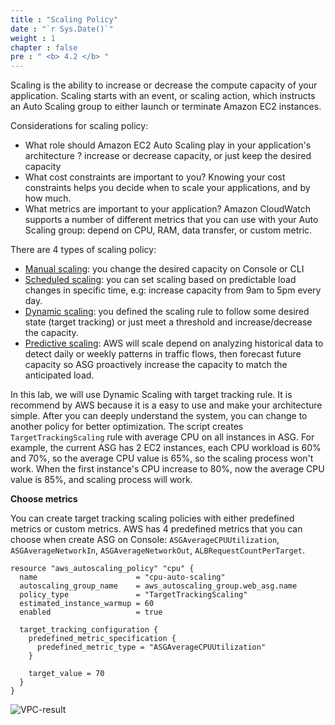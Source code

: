 ```yaml
---
title : "Scaling Policy"
date : "`r Sys.Date()`"
weight : 1
chapter : false
pre : " <b> 4.2 </b> "
---
```


Scaling is the ability to increase or decrease the compute capacity of your application. Scaling starts with an event, or scaling action, which instructs an Auto Scaling group to either launch or terminate Amazon EC2 instances.

Considerations for scaling policy:
- What role should Amazon EC2 Auto Scaling play in your application's architecture ? increase or decrease capacity, or just keep the desired capacity
- What cost constraints are important to you? Knowing your cost constraints helps you decide when to scale your applications, and by how much.
- What metrics are important to your application? Amazon CloudWatch supports a number of different metrics that you can use with your Auto Scaling group: depend on CPU, RAM, data transfer, or custom metric.

There are 4 types of scaling policy:
- [Manual scaling](https://docs.aws.amazon.com/autoscaling/ec2/userguide/ec2-auto-scaling-scaling-manually.html): you change the desired capacity on Console or CLI
- [Scheduled scaling](https://docs.aws.amazon.com/autoscaling/ec2/userguide/ec2-auto-scaling-scheduled-scaling.html): you can set scaling based on predictable load changes in specific time, e.g: increase capacity from 9am to 5pm every day.
- [Dynamic scaling](https://docs.aws.amazon.com/autoscaling/ec2/userguide/as-scale-based-on-demand.html): you defined the scaling rule to follow some desired state (target tracking) or just meet a threshold and increase/decrease the capacity.
- [Predictive scaling](https://docs.aws.amazon.com/autoscaling/ec2/userguide/ec2-auto-scaling-predictive-scaling.html): AWS will scale depend on analyzing historical data to detect daily or weekly patterns in traffic flows, then forecast future capacity so ASG proactively increase the capacity to match the anticipated load. 

In this lab, we will use Dynamic Scaling with target tracking rule. It is recommend by AWS because it is a easy to use and make your architecture simple. After you can deeply understand the system, you can change to another policy for better optimization. The script creates `TargetTrackingScaling` rule with average CPU on all instances in ASG. For example, the current ASG has 2 EC2 instances, each CPU workload is 60% and 70%, so the average CPU value is 65%, so the scaling process won't work. When the first instance's CPU increase to 80%, now the average CPU value is 85%, and scaling process will work.

**Choose metrics**

You can create target tracking scaling policies with either predefined metrics or custom metrics. AWS has 4 predefined metrics that you can choose when create ASG on Console: `ASGAverageCPUUtilization`, `ASGAverageNetworkIn`, `ASGAverageNetworkOut`, `ALBRequestCountPerTarget`.
```
resource "aws_autoscaling_policy" "cpu" {
  name                      = "cpu-auto-scaling"
  autoscaling_group_name    = aws_autoscaling_group.web_asg.name
  policy_type               = "TargetTrackingScaling"
  estimated_instance_warmup = 60
  enabled                   = true

  target_tracking_configuration {
    predefined_metric_specification {
      predefined_metric_type = "ASGAverageCPUUtilization"
    }

    target_value = 70
  }
}
```

![VPC-result](/images/4.asg/4.2-asg.png) 
